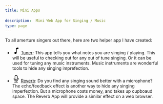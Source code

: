 ```yaml
---
title: Mini Apps

description:  Mini Web App for Singing / Music
type: page
---
```


To all amerture singers out there, here are two helper app I have created:


* [![Tuner](music-note.svg)](/tuner/) [Tuner](/tuner/): This app tells you what notes you are singing / playing.  This will be useful to checking out for any out of tune singing.  Or it can be used for tuning any music instruments.  Music instruments are wonderful tools to hide any singing imprefection.

* [![Reverb](mic.svg)](/audioreverb/) [Reverb](/audioreverb/):  Do you find any singing sound better with a microphone?  The echo/feedback effect is another way to hide any singing imperfection.  But a microphone costs money, and takes up cupboaud space.  The Reverb App will provide a similar effect on a web browser.

